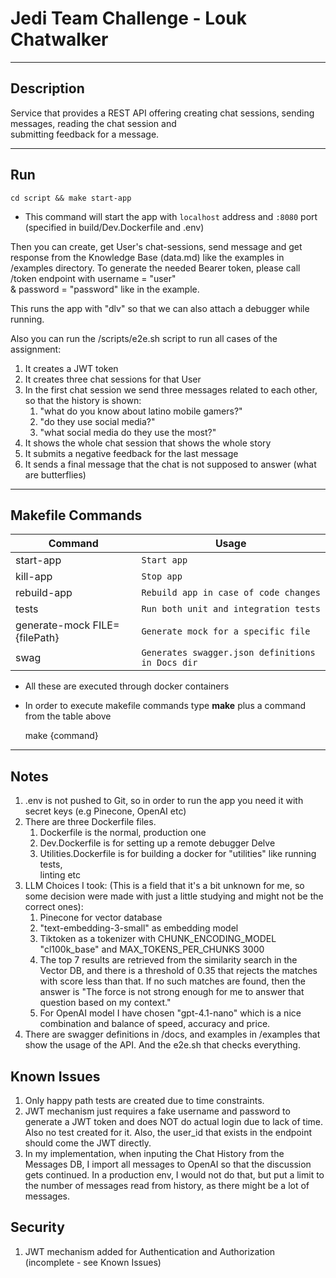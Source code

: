 # Jedi Team Challenge - Louk Chatwalker

---

## Description

Service that provides a REST API offering creating chat sessions, sending messages, reading the chat session and  
submitting feedback for a message.

---

## Run

`cd script && make start-app`

* This command will start the app with `localhost` address and `:8080` port (specified in build/Dev.Dockerfile and .env)

Then you can create, get User's chat-sessions, send message and get response from the Knowledge Base (data.md)
like the examples in /examples directory. To generate the needed Bearer token, please call /token endpoint with
username = "user"  
& password = "password" like in the example.

This runs the app with "dlv" so that we can also attach a debugger while running.

Also you can run the /scripts/e2e.sh script to run all cases of the assignment:

1. It creates a JWT token
2. It creates three chat sessions for that User
3. In the first chat session we send three messages related to each other, so that the history
   is shown:
    1. "what do you know about latino mobile gamers?"
    2. "do they use social media?"
    3. "what social media do they use the most?"
4. It shows the whole chat session that shows the whole story
5. It submits a negative feedback for the last message
6. It sends a final message that the chat is not supposed to answer (what are butterflies)

---

## Makefile Commands

| Command                       | Usage                                            |
|-------------------------------|--------------------------------------------------|
| start-app                     | `Start app`                                      |
| kill-app                      | `Stop app`                                       |
| rebuild-app                   | `Rebuild app in case of code changes`            |
| tests                         | `Run both unit and integration tests`            |
| generate-mock FILE={filePath} | `Generate mock for a specific file`              |
| swag                          | `Generates swagger.json definitions in Docs dir` |

* All these are executed through docker containers
* In order to execute makefile commands type **make** plus a command from the table above

  make {command}

---

## Notes

1. .env is not pushed to Git, so in order to run the app you need it with secret keys (e.g Pinecone, OpenAI etc)
2. There are three Dockerfile files.
    1. Dockerfile is the normal, production one
    2. Dev.Dockerfile is for setting up a remote debugger Delve
    3. Utilities.Dockerfile is for building a docker for "utilities" like running tests,  
       linting etc
4. LLM Choices I took: (This is a field that it's a bit unknown for me, so some decision were made with just a little
   studying
   and might not be the correct ones):
    1. Pinecone for vector database
    2. "text-embedding-3-small" as embedding model
    3. Tiktoken as a tokenizer with CHUNK_ENCODING_MODEL "cl100k_base" and MAX_TOKENS_PER_CHUNKS 3000
    4. The top 7 results are retrieved from the similarity search in the Vector DB, and there is a threshold of 0.35
       that rejects the matches with score less than that. If no such matches are found, then the answer is "The force
       is not strong enough for me to answer that question based on my context."
    5. For OpenAI model I have chosen "gpt-4.1-nano" which is a nice combination and balance of speed, accuracy and price.
5. There are swagger definitions in /docs, and examples in /examples that show the usage of the API. And the e2e.sh that
   checks everything.

## Known Issues

1. Only happy path tests are created due to time constraints.
2. JWT mechanism just requires a fake username and password to generate a JWT token and does NOT do
   actual login due to lack of time. Also no test created for it. Also, the user_id that exists in the endpoint should
   come
   the JWT directly.
3. In my implementation, when inputing the Chat History from the Messages DB, I import all messages to OpenAI so that
   the
   discussion gets continued. In a production env, I would not do that, but put a limit to the number of messages read
   from
   history, as there might be a lot of messages.

## Security

1. JWT mechanism added for Authentication and Authorization (incomplete - see Known Issues)